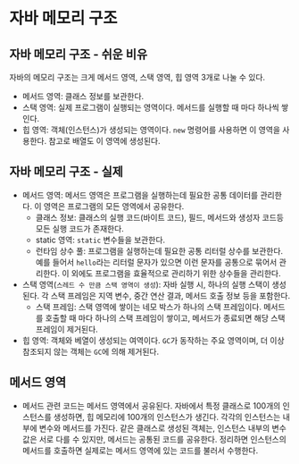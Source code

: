 # 자바 메모리 구조

## 자바 메모리 구조 - 쉬운 비유
자바의 메모리 구조는 크게 메서드 영역, 스택 영역, 힙 영역 3개로 나눌 수 있다.
- 메서드 영역: 클래스 정보를 보관한다.
- 스택 영역: 실제 프로그램이 실행되는 영역이다. 메서드를 실행할 때 마다 하나씩 쌓인다.
- 힙 영역: 객체(인스턴스)가 생성되는 영역이다. `new` 명령어를 사용하면 이 영역을 사용한다. 참고로 배열도 이 영역에 생성된다.

## 자바 메모리 구조 - 실제
- 메서드 영역: 메서드 영역은 프로그램을 실행하는데 필요한 공통 데이터를 관리한다. 이 영역은 프로그램의 모든 영역에서 공유한다.
  - 클래스 정보: 클래스의 실행 코드(바이트 코드), 필드, 메서드와 생성자 코드등 모든 실행 코드가 존재한다.
  - static 영역: `static` 변수들을 보관한다.
  - 런타임 상수 풀: 프로그램을 실행하는데 필요한 공통 리터럴 상수를 보관한다. 예를 들어서 `hello`라는 리터럴 문자가 있으면 이런 문자를 공통으로
  묶어서 관리한다. 이 외에도 프로그램을 효율적으로 관리하기 위한 상수들을 관리한다.
- 스택 영역(`스레드 수 만큼 스택 영역이 생성`): 자바 실행 시, 하나의 실행 스택이 생성된다. 각 스택 프레임은 지역 변수, 중간 연산 결과, 메서드 호출 정보 등을 포함한다.
  - 스택 프레임: 스택 영역에 쌓이는 네모 박스가 하나의 스택 프레임이다. 메서드를 호출할 때 마다 하나의 스택 프레임이 쌓이고, 메서드가 종료되면 해당 스택
  프레임이 제거된다.
- 힙 영역: 객체와 베열이 생성되는 여역이다. `GC`가 동작하는 주요 영역이며, 더 이상 참조되지 않는 객체는 `GC`에 의해 제거된다.

## 메서드 영역
- 메서드 관련 코드는 메서드 영역에서 공유된다. 자바에서 특정 클래스로 100개의 인스턴스를 생성하면, 힙 메모리에 100개의 인스턴스가 생긴다.
각각의 인스턴스는 내부에 변수와 메서드를 가진다. 같은 클래스로 생성된 객체는, 인스턴스 내부의 변수 값은 서로 다를 수 있지만, 메서드는 공통된 코드를 공유한다.
정리하면 인스턴스의 메서드를 호출하면 실제로는 메서드 영역에 있는 코드를 불러서 수행한다.